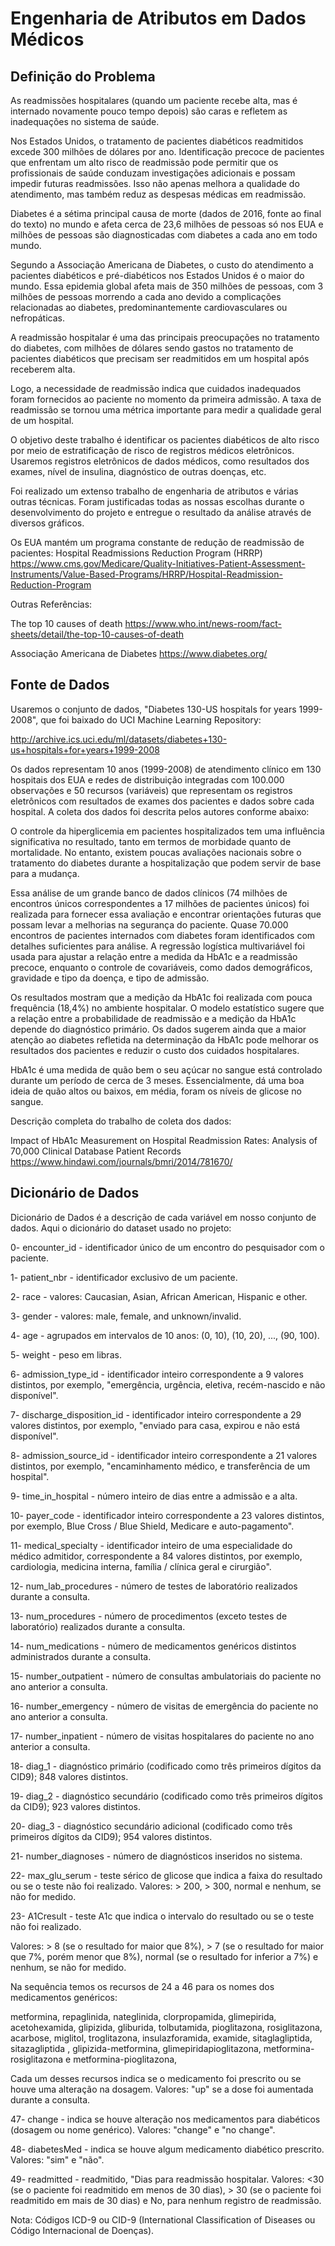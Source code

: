 # Engenharia de Atributos em Dados Médicos

## Definição do Problema

As readmissões hospitalares (quando um paciente recebe alta, mas é internado novamente pouco tempo depois) são caras e refletem as inadequações no sistema de saúde.

Nos Estados Unidos,  o tratamento de pacientes diabéticos readmitidos excede 300 milhões de dólares por ano. Identificação precoce de pacientes que enfrentam um alto risco de readmissão pode permitir que os profissionais de saúde conduzam investigações adicionais e possam impedir futuras readmissões. Isso não apenas melhora a qualidade do atendimento, mas também reduz as despesas médicas em readmissão.

Diabetes é a sétima principal causa de morte (dados de 2016, fonte ao final do texto) no mundo e afeta cerca de 23,6 milhões de pessoas só nos EUA e milhões de pessoas são diagnosticadas com diabetes a cada ano em todo mundo.

Segundo a Associação Americana de Diabetes, o custo do atendimento a pacientes diabéticos e pré-diabéticos nos Estados Unidos é o maior do mundo. Essa epidemia global afeta mais de 350 milhões de pessoas, com 3 milhões de pessoas morrendo a cada ano devido a complicações relacionadas ao diabetes, predominantemente cardiovasculares ou nefropáticas.

A readmissão hospitalar é uma das principais preocupações no tratamento do diabetes, com milhões de dólares sendo gastos no tratamento de pacientes diabéticos que precisam ser readmitidos em um hospital após receberem alta.

Logo, a necessidade de readmissão indica que cuidados inadequados foram fornecidos ao paciente no momento da primeira admissão. A taxa de readmissão se tornou uma métrica importante para medir a qualidade geral de um hospital.

O objetivo deste trabalho é identificar os pacientes diabéticos de alto risco por meio de estratificação de risco de registros médicos eletrônicos. Usaremos registros eletrônicos de dados médicos, como resultados dos exames, nível de insulina, diagnóstico de outras doenças, etc.

Foi realizado um extenso trabalho de engenharia de atributos e várias outras técnicas. Foram justificadas todas as nossas escolhas durante o desenvolvimento do projeto e entregue o resultado da análise através de diversos gráficos.

Os EUA mantém um programa constante de redução de readmissão de pacientes:
Hospital Readmissions Reduction Program (HRRP)
https://www.cms.gov/Medicare/Quality-Initiatives-Patient-Assessment-Instruments/Value-Based-Programs/HRRP/Hospital-Readmission-Reduction-Program

Outras Referências:

The top 10 causes of death
https://www.who.int/news-room/fact-sheets/detail/the-top-10-causes-of-death

Associação Americana de Diabetes
https://www.diabetes.org/

## Fonte de Dados

Usaremos o conjunto de dados, "Diabetes 130-US hospitals for years 1999-2008", que foi baixado do UCI Machine Learning Repository:

http://archive.ics.uci.edu/ml/datasets/diabetes+130-us+hospitals+for+years+1999-2008

Os dados representam 10 anos (1999-2008) de atendimento clínico em 130 hospitais dos EUA e redes de distribuição integradas com 100.000 observações e 50 recursos (variáveis) que representam os registros eletrônicos com resultados de exames dos pacientes e dados sobre cada hospital. A coleta dos dados foi descrita pelos autores conforme abaixo:

O controle da hiperglicemia em pacientes hospitalizados tem uma influência significativa no resultado, tanto em termos de morbidade quanto de mortalidade. No entanto, existem poucas avaliações nacionais sobre o tratamento do diabetes durante a hospitalização que podem servir de base para a mudança.

Essa análise de um grande banco de dados clínicos (74 milhões de encontros únicos correspondentes a 17 milhões de pacientes únicos) foi realizada para fornecer essa avaliação e encontrar orientações futuras que possam levar a melhorias na segurança do paciente. Quase 70.000 encontros de pacientes internados com diabetes foram identificados com detalhes suficientes para análise. A regressão logística multivariável foi usada para ajustar a relação entre a medida da HbA1c e a readmissão precoce, enquanto o controle de covariáveis, como dados demográficos, gravidade e tipo da doença, e tipo de admissão.

Os resultados mostram que a medição da HbA1c foi realizada com pouca frequência (18,4%) no ambiente hospitalar. O modelo estatístico sugere que a relação entre a probabilidade de readmissão e a medição da HbA1c depende do diagnóstico primário. Os dados sugerem ainda que a maior atenção ao diabetes refletida na determinação da HbA1c pode melhorar os resultados dos pacientes e reduzir o custo dos cuidados hospitalares.

HbA1c é uma medida de quão bem o seu açúcar no sangue está controlado durante um período de cerca de 3 meses. Essencialmente, dá uma boa ideia de quão altos ou baixos, em média, foram os níveis de glicose no sangue.

Descrição completa do trabalho de coleta dos dados:

Impact of HbA1c Measurement on Hospital Readmission Rates: Analysis of 70,000 Clinical Database Patient Records
https://www.hindawi.com/journals/bmri/2014/781670/

## Dicionário de Dados

Dicionário de Dados é a descrição de cada variável em nosso conjunto de dados. Aqui o
dicionário do dataset usado no projeto:

0- encounter_id - identificador único de um encontro do pesquisador com o paciente.

1- patient_nbr - identificador exclusivo de um paciente.

2- race - valores: Caucasian, Asian, African American, Hispanic e other.

3- gender - valores: male, female, and unknown/invalid.

4- age - agrupados em intervalos de 10 anos: (0, 10), (10, 20), ..., (90, 100).

5- weight - peso em libras.

6- admission_type_id - identificador inteiro correspondente a 9 valores distintos, por
exemplo, "emergência, urgência, eletiva, recém-nascido e não disponível".

7- discharge_disposition_id - identificador inteiro correspondente a 29 valores distintos,
por exemplo, "enviado para casa, expirou e não está disponível".

8- admission_source_id - identificador inteiro correspondente a 21 valores distintos, por
exemplo, "encaminhamento médico, e transferência de um hospital".

9- time_in_hospital - número inteiro de dias entre a admissão e a alta.

10- payer_code - identificador inteiro correspondente a 23 valores distintos, por
exemplo, Blue Cross / Blue Shield, Medicare e auto-pagamento".

11- medical_specialty - identificador inteiro de uma especialidade do médico admitidor,
correspondente a 84 valores distintos, por exemplo, cardiologia, medicina interna, família /
clínica geral e cirurgião".

12- num_lab_procedures - número de testes de laboratório realizados durante a
consulta.

13- num_procedures - número de procedimentos (exceto testes de laboratório)
realizados durante a consulta.

14- num_medications - número de medicamentos genéricos distintos administrados
durante a consulta.

15- number_outpatient - número de consultas ambulatoriais do paciente no ano anterior
a consulta.

16- number_emergency - número de visitas de emergência do paciente no ano anterior
a consulta.

17- number_inpatient - número de visitas hospitalares do paciente no ano anterior a
consulta.

18- diag_1 - diagnóstico primário (codificado como três primeiros dígitos da CID9); 848
valores distintos.

19- diag_2 - diagnóstico secundário (codificado como três primeiros dígitos da CID9); 923
valores distintos.

20- diag_3 - diagnóstico secundário adicional (codificado como três primeiros dígitos da
CID9); 954 valores distintos.

21- number_diagnoses - número de diagnósticos inseridos no sistema.

22- max_glu_serum - teste sérico de glicose que indica a faixa do resultado ou se o teste
não foi realizado. Valores: > 200, > 300, normal e nenhum, se não for medido.

23- A1Cresult - teste A1c que indica o intervalo do resultado ou se o teste não foi
realizado. 

Valores: > 8 (se o resultado for maior que 8%), > 7 (se o resultado for maior que 7%,
porém menor que 8%), normal (se o resultado for inferior a 7%) e nenhum, se não for medido.

Na sequência temos os recursos de 24 a 46 para os nomes dos medicamentos genéricos:

metformina, repaglinida, nateglinida, clorpropamida, glimepirida, acetohexamida,
glipizida, gliburida, tolbutamida, pioglitazona, rosiglitazona, acarbose, miglitol, troglitazona,
insulazforamida, examide, sitaglagliptida, sitazagliptida , glipizida-metformina, glimepiridapioglitazona,
metformina-rosiglitazona e metformina-pioglitazona,

Cada um desses recursos indica se o medicamento foi prescrito ou se houve uma alteração na dosagem. 
Valores: "up" se a dose foi aumentada durante a consulta.

47- change - indica se houve alteração nos medicamentos para diabéticos (dosagem ou
nome genérico). Valores: "change" e "no change".

48- diabetesMed - indica se houve algum medicamento diabético prescrito. Valores:
"sim" e "não".

49- readmitted - readmitido, "Dias para readmissão hospitalar. Valores: <30 (se o
paciente foi readmitido em menos de 30 dias), > 30 (se o paciente foi readmitido em mais de 30
dias) e No, para nenhum registro de readmissão.


Nota: Códigos ICD-9 ou CID-9 (International Classification of Diseases ou Código
Internacional de Doenças).
